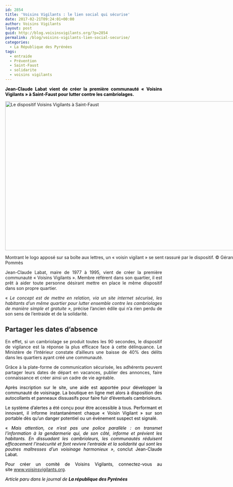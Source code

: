 ```yaml
---
id: 2854
title: 'Voisins Vigilants : le lien social qui sécurise'
date: 2017-02-21T09:24:01+00:00
author: Voisins Vigilants
layout: post
guid: http://blog.voisinsvigilants.org/?p=2854
permalink: /blog/voisins-vigilants-lien-social-securise/
categories:
  - La République des Pyrénées
tags:
  - entraide
  - Prévention
  - Saint-Faust
  - solidarite
  - voisins vigilants
---
```

<p style="text-align: justify;">
  <strong style="color: #000000;">Jean-Claude Labat vient de créer la première communauté &laquo;&nbsp;Voisins Vigilants&nbsp;&raquo; à Saint-Faust pour lutter contre les cambriolages.</strong>
</p>

<div id="attachment_2855" style="width: 774px" class="wp-caption aligncenter">
  <a href="./../../images/2017/02/montrant-le-logo-appose-sur-sa-boite-aux-lettres-un-voisin-vigilant-se-sent-rassure-par-le-dispositif.jpg"><img class="wp-image-2855 " src="./../../images/2017/02/montrant-le-logo-appose-sur-sa-boite-aux-lettres-un-voisin-vigilant-se-sent-rassure-par-le-dispositif.jpg" alt="Le dispositif Voisins Vigilants à Saint-Faust" width="764" height="478" /></a>
  
  <p class="wp-caption-text">
    Montrant le logo apposé sur sa boîte aux lettres, un &laquo;&nbsp;voisin vigilant&nbsp;&raquo; se sent rassuré par le dispositif. © Gérard Pommès
  </p>
</div>

<p style="text-align: justify;">
  Jean-Claude Labat, maire de 1977 à 1995, vient de créer la première communauté &laquo;&nbsp;Voisins Vigilants&nbsp;&raquo;. Membre référent dans son quartier, il est prêt à aider toute personne désirant mettre en place le même dispositif dans son propre quartier.
</p>

<p style="text-align: justify;">
  &laquo;&nbsp;<em>Le concept est de mettre en relation, via un site internet sécurisé, les habitants d&rsquo;un même quartier pour lutter ensemble contre les cambriolages de manière simple et gratuite&nbsp;&raquo;</em>, précise l&rsquo;ancien édile qui n&rsquo;a rien perdu de son sens de l&rsquo;entraide et de la solidarité.
</p>

<h2 style="text-align: justify;">
  <strong>Partager les dates d&rsquo;absence</strong>
</h2>

<p style="text-align: justify;">
  En effet, si un cambriolage se produit toutes les 90 secondes, le dispositif de vigilance est la réponse la plus efficace face à cette délinquance. Le Ministère de l&rsquo;Intérieur constate d&rsquo;ailleurs une baisse de 40% des délits dans les quartiers ayant créé une communauté.
</p>

<p style="text-align: justify;">
  Grâce à la plate-forme de communication sécurisée, les adhérents peuvent partager leurs dates de départ en vacances, publier des annonces, faire connaissance et créer ainsi un cadre de vie agréable.
</p>

<p style="text-align: justify;">
  <span style="color: #000000;">Après inscription sur le site, une aide est apportée pour développer la communauté de voisinage. La boutique en ligne met alors à disposition des autocollants et panneaux dissuasifs pour faire fuir d&rsquo;éventuels cambrioleurs.</span>
</p>

<p style="text-align: justify;">
  <span style="color: #000000;">Le système d&rsquo;alertes a été conçu pour être accessible à tous. Performant et innovant, il informe instantanément chaque &laquo;&nbsp;Voisin Vigilant&nbsp;&raquo; sur son portable dès qu&rsquo;un danger potentiel ou un événement suspect est signalé.</span>
</p>

<p style="text-align: justify;">
  <span style="color: #000000;">&laquo;&nbsp;<em>Mais attention, ce n&rsquo;est pas une police parallèle : on transmet l&rsquo;information à la gendarmerie qui, de son côté, informe et prévient les habitants. En dissuadant les cambrioleurs, les communautés réduisent efficacement l&rsquo;insécurité et font revivre l&rsquo;entraide et la solidarité qui sont les poutres maîtresses d&rsquo;un voisinage harmonieux&nbsp;&raquo;</em>, conclut Jean-Claude Labat.</span>
</p>

<p style="text-align: justify;">
  <span style="color: #000000;">Pour créer un comité de Voisins Vigilants, connectez-vous au site</span> <a href="http://www.voisinsvigilants.org">www.voisinsvigilants.org</a>.
</p>

<p style="text-align: justify;">
  <span style="color: #000000;"><em>Article paru dans le journal de <strong>La république des Pyrénées</strong></em></span>
</p>
